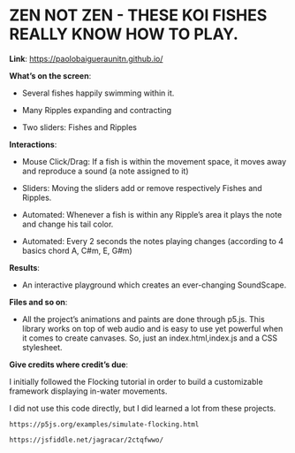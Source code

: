 # ZEN NOT ZEN - THESE KOI FISHES REALLY KNOW HOW TO PLAY. 

**Link**: https://paolobaigueraunitn.github.io/

**What’s on the screen**: 

- Several fishes happily swimming within it. 

- Many Ripples expanding and contracting

- Two sliders: Fishes and Ripples

**Interactions**:

- Mouse Click/Drag: If a fish is within the movement space, it moves away and reproduce a sound (a note assigned to it)

- Sliders: Moving the sliders add or remove respectively Fishes and Ripples.

- Automated: Whenever a fish is within any Ripple’s area it plays the note and change his tail color. 

- Automated: Every 2 seconds the notes playing changes (according to 4 basics chord A, C#m, E, G#m)

**Results**:

- An interactive playground which creates an ever-changing 
	SoundScape. 

		
**Files and so on**:

- All the project’s animations and paints are done through p5.js. This library works on top of web audio and is easy to use yet powerful when it comes to create canvases.
	So, just an index.html,index.js and a CSS stylesheet.

**Give credits where credit’s due**:

I initially followed the Flocking tutorial in order to 	build a customizable framework displaying in-water movements. 

I did not use this code directly, but I did learned a 	lot from these projects.

	https://p5js.org/examples/simulate-flocking.html
	
	https://jsfiddle.net/jagracar/2ctqfwwo/
